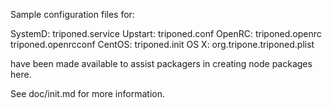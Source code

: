 Sample configuration files for:

SystemD: triponed.service
Upstart: triponed.conf
OpenRC:  triponed.openrc
         triponed.openrcconf
CentOS:  triponed.init
OS X:    org.tripone.triponed.plist

have been made available to assist packagers in creating node packages here.

See doc/init.md for more information.
